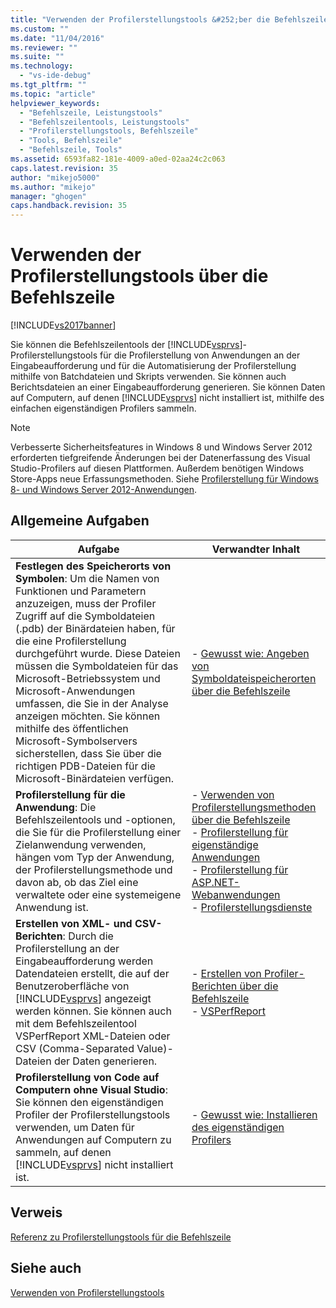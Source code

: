 ```yaml
---
title: "Verwenden der Profilerstellungstools &#252;ber die Befehlszeile | Microsoft Docs"
ms.custom: ""
ms.date: "11/04/2016"
ms.reviewer: ""
ms.suite: ""
ms.technology: 
  - "vs-ide-debug"
ms.tgt_pltfrm: ""
ms.topic: "article"
helpviewer_keywords: 
  - "Befehlszeile, Leistungstools"
  - "Befehlszeilentools, Leistungstools"
  - "Profilerstellungstools, Befehlszeile"
  - "Tools, Befehlszeile"
  - "Befehlszeile, Tools"
ms.assetid: 6593fa82-181e-4009-a0ed-02aa24c2c063
caps.latest.revision: 35
author: "mikejo5000"
ms.author: "mikejo"
manager: "ghogen"
caps.handback.revision: 35
---
```

# Verwenden der Profilerstellungstools &#252;ber die Befehlszeile
[!INCLUDE[vs2017banner](../code-quality/includes/vs2017banner.md)]

Sie können die Befehlszeilentools der [!INCLUDE[vsprvs](../code-quality/includes/vsprvs_md.md)]\-Profilerstellungstools für die Profilerstellung von Anwendungen an der Eingabeaufforderung und für die Automatisierung der Profilerstellung mithilfe von Batchdateien und Skripts verwenden.  Sie können auch Berichtsdateien an einer Eingabeaufforderung generieren.  Sie können Daten auf Computern, auf denen [!INCLUDE[vsprvs](../code-quality/includes/vsprvs_md.md)] nicht installiert ist, mithilfe des einfachen eigenständigen Profilers sammeln.  
  
> [!NOTE]
>  Verbesserte Sicherheitsfeatures in Windows 8 und Windows Server 2012 erforderten tiefgreifende Änderungen bei der Datenerfassung des Visual Studio\-Profilers auf diesen Plattformen.  Außerdem benötigen Windows Store\-Apps neue Erfassungsmethoden.  Siehe [Profilerstellung für Windows 8\- und Windows Server 2012\-Anwendungen](../profiling/performance-tools-on-windows-8-and-windows-server-2012-applications.md).  
  
## Allgemeine Aufgaben  
  
|Aufgabe|Verwandter Inhalt|  
|-------------|-----------------------|  
|**Festlegen des Speicherorts von Symbolen**: Um die Namen von Funktionen und Parametern anzuzeigen, muss der Profiler Zugriff auf die Symboldateien \(.pdb\) der Binärdateien haben, für die eine Profilerstellung durchgeführt wurde.  Diese Dateien müssen die Symboldateien für das Microsoft\-Betriebssystem und Microsoft\-Anwendungen umfassen, die Sie in der Analyse anzeigen möchten.  Sie können mithilfe des öffentlichen Microsoft\-Symbolservers sicherstellen, dass Sie über die richtigen PDB\-Dateien für die Microsoft\-Binärdateien verfügen.|-   [Gewusst wie: Angeben von Symboldateispeicherorten über die Befehlszeile](../profiling/how-to-specify-symbol-file-locations-from-the-command-line.md)|  
|**Profilerstellung für die Anwendung**: Die Befehlszeilentools und \-optionen, die Sie für die Profilerstellung einer Zielanwendung verwenden, hängen vom Typ der Anwendung, der Profilerstellungsmethode und davon ab, ob das Ziel eine verwaltete oder eine systemeigene Anwendung ist.|-   [Verwenden von Profilerstellungsmethoden über die Befehlszeile](../profiling/using-profiling-methods-to-collect-performance-data-from-the-command-line.md)<br />-   [Profilerstellung für eigenständige Anwendungen](../profiling/command-line-profiling-of-stand-alone-applications.md)<br />-   [Profilerstellung für ASP.NET\-Webanwendungen](../profiling/command-line-profiling-of-aspnet-web-applications.md)<br />-   [Profilerstellungsdienste](../profiling/command-line-profiling-of-services.md)|  
|**Erstellen von XML\- und CSV\-Berichten**: Durch die Profilerstellung an der Eingabeaufforderung werden Datendateien erstellt, die auf der Benutzeroberfläche von [!INCLUDE[vsprvs](../code-quality/includes/vsprvs_md.md)] angezeigt werden können.  Sie können auch mit dem Befehlszeilentool VSPerfReport XML\-Dateien oder CSV \(Comma\-Separated Value\)\-Dateien der Daten generieren.|-   [Erstellen von Profiler\-Berichten über die Befehlszeile](../profiling/creating-profiler-reports-from-the-command-line.md)<br />-   [VSPerfReport](../profiling/vsperfreport.md)|  
|**Profilerstellung von Code auf Computern ohne Visual Studio**: Sie können den eigenständigen Profiler der Profilerstellungstools verwenden, um Daten für Anwendungen auf Computern zu sammeln, auf denen [!INCLUDE[vsprvs](../code-quality/includes/vsprvs_md.md)] nicht installiert ist.|-   [Gewusst wie: Installieren des eigenständigen Profilers](../profiling/how-to-install-the-stand-alone-profiler.md)|  
  
## Verweis  
 [Referenz zu Profilerstellungstools für die Befehlszeile](../profiling/command-line-profiling-tools-reference.md)  
  
## Siehe auch  
 [Verwenden von Profilerstellungstools](../profiling/performance-explorer.md)